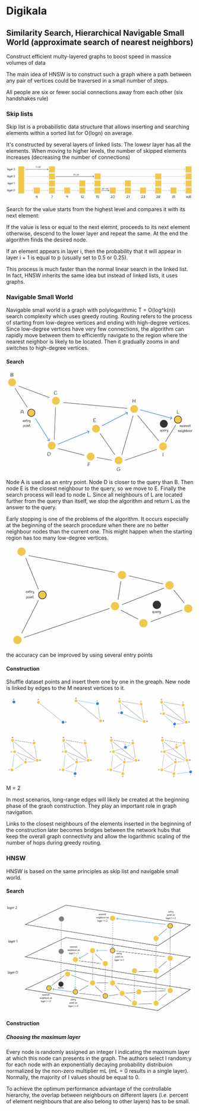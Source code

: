 # Digikala
## Similarity Search, Hierarchical Navigable Small World (approximate search of nearest neighbors)

Construct efficient multy-layered graphs to boost speed in massice volumes of data

The main idea of HNSW is to construct such a graph where a path between any pair of vertices could be traversed in a small number of steps.

All people are six or fewer social connections away from each other (six handshakes rule)

### Skip lists
Skip list is a probabilistic data structure that allows inserting and searching elements within a sorted list for O(logn) on average.

It's constructed by several layers of linked lists. The lowesr layer has all the elements. When moving to higher levels, the number of skipped elements increases (decreasing the number of connections)

![images/skip-list.jpg](images/skip_list.jpg)

Search for the value starts from the highest level and compares it with its next element:

If the value is less or equal to the next elemnt, proceeds to its next element otherwise, descend to the lower layer and repeat the same. At the end the algorithm finds the desired node.

If an element appears in layer i, then the probability that it will appear in layer i + 1 is equal to p (usually set to 0.5 or 0.25). 

This process is much faster than the normal linear search in the linked list. In fact, HNSW inherits the same idea but instead of linked lists, it uses graphs.

### Navigable Small World
Navigable small world is a graph with polylogarithmic T = O(log^k(n)) search complexity which uses greedy routing. Routing refers to the process of starting from low-degree vertices and ending with high-degree vertices. Since low-degree vertices have very few connections, the algorithm can rapidly move between them to efficiently navigate to the region where the nearest neighbor is likely to be located. Then it gradually zooms in and switches to high-degree vertices.

#### Search
![images/photo_2024-10-28_15-35-07.jpg](images/photo_2024-10-28_15-35-07.jpg)

Node A is used as an entry point. Node D is closer to the query than B. Then node E is the closest neighbour to the query, so we move to E. Finally the search process will lead to node L. Since all neighbours of L are located further from the query than itself, we stop the algorithm and return L as the answer to the query.

Early stopping is one of the problems of the algorithm. It occurs especially at the beginning of the search procedure when there are no better neighbour nodes than the current one. This might happen when the starting region has too many low-degree vertices.

![images/photo_2024-10-28_15-55-52.jpg](images/photo_2024-10-28_15-55-52.jpg)

the accuracy can be improved by using several entry points

#### Construction
Shuffle dataset points and insert them one by one in the greaph. New node is linked by edges to the M nearest vertices to it.

![images/photo_2024-10-28_17-00-00.jpg](images/photo_2024-10-28_17-00-00.jpg)

M = 2

In most scenarios, long-range edges will likely be created at the beginning phase of the graoh construction. They play an important role in graph navigation.

Links to the closest neighbours of the elements inserted in the beginning of the construction later becomes bridges between the network hubs that keep the overall graph connectivity and allow the logarithmic scaling of the number of hops during greedy routing.

### HNSW
HNSW is based on the same principles as skip list and navigable small world.

#### Search
![images/photo_2024-10-28_17-29-07.jpg](images/photo_2024-10-28_17-29-07.jpg)

#### Construction
##### Choosing the maximum layer
Every node is randomly assigned an integer I indicating the maximum layer at which this node can presents in the graph. The authors select I random;y for each node with an exponentially decaying probability distribuion normalized by the non-zero multiplier mL (mL = 0 results in a single layer). Normally, the majority of I values should be equal to 0.

To achieve the optimum performance advantage of the controllable hierarchy, the overlap between neighbours on different layers (i.e. percent of element neighbours that are also belong to other layers) has to be small.

